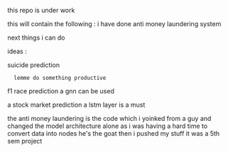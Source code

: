 this repo is under work

this will contain the following :
 i have done anti money laundering system 


next things i can do 

ideas :

  suicide prediction
      
      lemme do something productive 
  f1 race prediction
      a gnn can be used 

  a stock market prediction
      a lstm layer is a must 
  

  the anti money laundering is the code which i yoinked from a guy and changed the model architecture alone as i was having a hard time to convert data into nodes he's the goat 
  then i pushed my stuff 
  it was a 5th sem project
